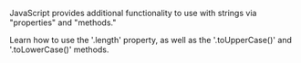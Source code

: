 JavaScript provides additional functionality to use with strings via "properties" and "methods." 

Learn how to use the '.length' property, as well as the '.toUpperCase()' and '.toLowerCase()' methods.